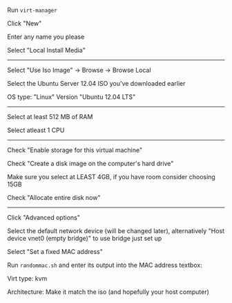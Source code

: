 Run `virt-manager`

Click "New"

Enter any name you please

Select "Local Install Media"

---

Select "Use Iso Image" -> Browse -> Browse Local

Select the Ubuntu Server 12.04 ISO you've downloaded earlier

OS type: "Linux"
Version "Ubuntu 12.04 LTS"

---

Select at least 512 MB of RAM

Select atleast 1 CPU

---

Check "Enable storage for this virtual machine"

Check "Create a disk image on the computer's hard drive"

Make sure you select at LEAST 4GB, if you have room consider choosing 15GB

Check "Allocate entire disk now"

---

Click "Advanced options"

Select the default network device (will be changed later), alternatively "Host device vnet0 (empty bridge)" to use bridge just set up

Select "Set a fixed MAC address"

Run `randommac.sh` and enter its output into the MAC address textbox:

Virt type: kvm

Architecture: Make it match the iso (and hopefully your host computer)
